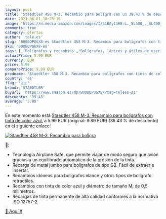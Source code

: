 ```yaml
---
layout: post
title: 'Staedtler 458 M-3. Recambio para bolígra con un 39.43 % de descuento'
date: 2021-06-01 10:23:15
image: 'https://m.media-amazon.com/images/I/31BAy11HB-L._SL500_._SL400_.jpg'
comments: true
category: ofertas
author: 'tole.es'
slug: 'B00BQPQ6X8-es Staedtler 458 M-3. Recambio para bolígrafos con tinta de...'
sku: 'B00BQPQ6X8-es'
tags: [ 'Bolígrafos y recambios','Bolígrafos, lápices y útiles de escritura','Oficina y papelería','Recambios para bolígrafos y plumas','bolígrafos','staedtler', ]
actualPrice: 5.99 EUR
currency: EUR
price: 5.99
comparePrice: 9.89 EUR
prodname: 'Staedtler 458 M-3. Recambio para bolígrafos con tinta de color azul.'
country: 'es'
flag: '🇪🇸'
brand: 'STAEDTLER'
buyurl: 'https://www.amazon.es/dp/B00BQPQ6X8/?tag=tolees-21'
descuento: '39.43'
average: '5.99'
---
```


En este momento está [Staedtler 458 M-3. Recambio para bolígrafos con tinta de color azul.](https://www.amazon.es/dp/B00BQPQ6X8/?tag=tolees-21) a 5.99 EUR (original: 9.89 EUR) (39.43 %  de descuento) en el siguiente enlace!

[![Staedtler 458 M-3. Recambio para bolígra](https://m.media-amazon.com/images/I/31BAy11HB-L._SL500_._SL400_.jpg)](https://www.amazon.es/dp/B00BQPQ6X8/?tag=tolees-21)

🔎:

- Tecnología Airplane Safe, que permite viajar de modo seguro que avión gracias a un equilibrado automático de la presión de la tinta.
- Recarga de metal jumbo para bolígrafos de tipo G2. Fácil de extraer e insertar.
- Recambios idóneos para bolígrafos elance y otros tipos de bolígrafo retráctiles.
- Recambios con tinta de color azul y diámetro de tamaño M, de 0,5 milímetros.
- Recargas de tinta permanente de alta calidad conformes a la normativa ISO 12757-2.

[🛒 Aquí!!!](https://www.amazon.es/dp/B00BQPQ6X8/?tag=tolees-21)
